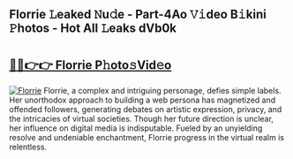 ## Florrie 𝙻eaked 𝙽u𝚍e - Part-4Ao 𝚅𝚒deo B𝚒kini 𝙿hotos - Hot All 𝙻eaks dVb0k

# <h2><a href="http://ld4axev.urlbe.top/?page=Florrie">🔗🔗👉👉 Florrie P𝚑oto𝚜Vid𝚎o</a></h2>

[![Florrie](https://i.imgur.com/eBuTRDB.gif)](http://ld4axev.urlbe.top/?page=Florrie)
Florrie, a complex and intriguing personage, defies simple labels. Her unorthodox approach to building a web persona has magnetized and offended followers, generating debates on artistic expression, privacy, and the intricacies of virtual societies. Though her future direction is unclear, her influence on digital media is indisputable. Fueled by an unyielding resolve and undeniable enchantment, Florrie progress in the virtual realm is relentless.

